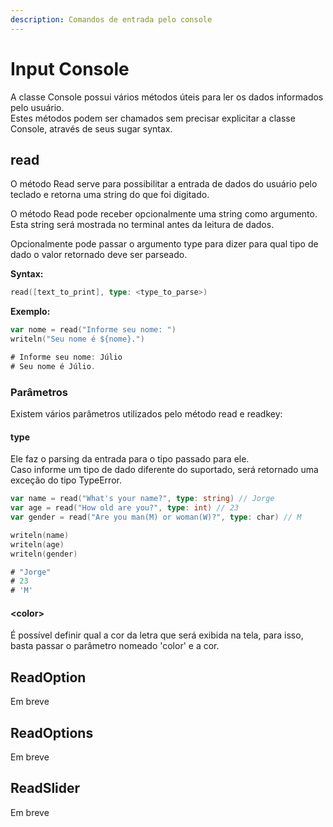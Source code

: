 ```yaml
---
description: Comandos de entrada pelo console
---
```


# Input Console

A classe Console possui vários métodos úteis para ler os dados informados pelo usuário.\
Estes métodos podem ser chamados sem precisar explicitar a classe Console, através de seus sugar syntax.

## read

O método Read serve para possibilitar a entrada de dados do usuário pelo teclado e retorna uma string do que foi digitado.

O método Read pode receber opcionalmente uma string como argumento. Esta string será mostrada no terminal antes da leitura de dados.

Opcionalmente pode passar o argumento type para dizer para qual tipo de dado o valor retornado deve ser parseado.

**Syntax:**

```go
read([text_to_print], type: <type_to_parse>)
```

**Exemplo:**

```go
var nome = read("Informe seu nome: ")
writeln("Seu nome é ${nome}.")

# Informe seu nome: Júlio
# Seu nome é Júlio.
```

### Parâmetros

Existem vários parâmetros utilizados pelo método read e readkey:

#### type

Ele faz o parsing da entrada para o tipo passado para ele.\
Caso informe um tipo de dado diferente do suportado, será retornado uma exceção do tipo TypeError.

```go
var name = read("What's your name?", type: string) // Jorge
var age = read("How old are you?", type: int) // 23
var gender = read("Are you man(M) or woman(W)?", type: char) // M

writeln(name)
writeln(age)
writeln(gender)

# "Jorge"
# 23
# 'M'
```

#### \<color>

É possível definir qual a cor da letra que será exibida na tela, para isso, basta passar o parâmetro nomeado 'color' e a cor.

## ReadOption

Em breve

## ReadOptions

Em breve

## ReadSlider

Em breve
